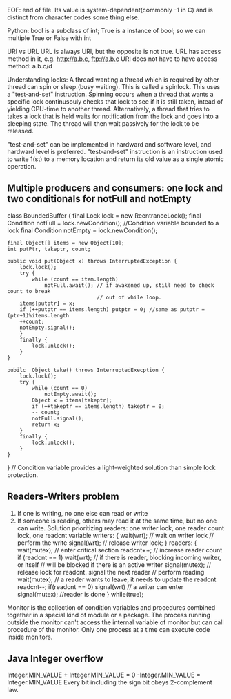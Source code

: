 EOF: end of file. Its value is system-dependent(commonly -1 in C) and is distinct from character codes some thing else.

Python: bool is a subclass of int; True is a instance of bool; so we can multiple True or False with int

URI vs URL
URL is always URI, but the opposite is not true.
URL has access method in it, e.g. http://a.b.c, ftp://a.b.c
URI does not have to have access method: a.b.c/d

Understanding locks:
A thread wanting a thread which is required by other thread can spin or sleep.(busy waiting). This is called a spinlock. This uses a "test-and-set" instruction.
Spinning occurs when a thread that wants a specific lock continusouly checks that lock to see if it is still taken, intead of yielding CPU-time to another thread.
Alternatively, a thread that tries to takes a lock that is held waits for notification from the lock and goes into a sleeping state. The thread will then wait passively for the lock to be released.

"test-and-set" can be implemented in hardward and software level, and hardward level is preferred. "test-and-set" instruction is an instruction used to write 1(st) to a memory location and return its old value as a single atomic operation.

## Multiple producers and consumers: one lock and two conditionals for notFull and notEmpty
class BoundedBuffer {
    final Lock lock = new ReentranceLock();
    final Condition notFull = lock.newCondition(); //Condition variable bounded to a lock
    final Condition notEmpty = lock.newCondition();
    
    final Object[] items = new Object[10];
    int putPtr, takeptr, count;
    
    public void put(Object x) throws InterruptedException {
        lock.lock();
        try {
            while (count == item.length)
                notFull.await(); // if awakened up, still need to check count to break
                                 // out of while loop.
        items[putptr] = x;
        if (++putptr == items.length) putptr = 0; //same as putptr = (ptr+1)%items.length
        ++count;
        notEmpty.signal();
        }
        finally {
            lock.unlock();
        }
    } 

    pubilc  Object take() throws InterruptedExecption {
        lock.lock();
        try {
            while (count == 0) 
                notEmpty.await();
            Object x = items[takeptr];
            if (++takeptr == items.length) takeptr = 0;
            -- count;
            notFull.signal();
            return x;
        }
        finally {
            lock.unlock();
        }
    }
}
// Condition variable provides a light-weighted solution than simple lock protection.

## Readers-Writers problem
1. If one is writing, no one else can read or write
2. If someone is reading, others may read it at the same time, but no one can write.
Solution prioritizing readers: one writer lock, one reader count lock, one readcnt variable
writers: {
    wait(wrt); // wait on writer lock
    // perform the write
    signal(wrt); // release writer lock;
}
readers: {
    wait(mutex); // enter critical section
    readcnt++; // increase reader count
    if (readcnt == 1)
        wait(wrt); // if there is reader, blocking incoming writer, or itself 
                   // will be blocked if there is an active writer
    signal(mutex); // release lock for readcnt. signal the next reader
    // perform reading
    wait(mutex); // a reader wants to leave, it needs to update the readcnt
    readcnt--;
    if(readcnt == 0) 
        signal(wrt) // a writer can enter
    signal(mutex); //reader is done
} while(true);

Monitor is the collection of condition variables and procedures combined together in a special kind of module or a package. The process running outside the monitor can't access the internal variable of monitor but can call procedure of the monitor. Only one process at a time can execute code inside monitors.


## Java Integer overflow
Integer.MIN_VALUE + Integer.MIN_VALUE = 0
-Integer.MIN_VALUE = Integer.MIN_VALUE
Every bit including the sign bit obeys 2-complement law.
